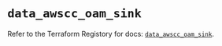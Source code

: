 # `data_awscc_oam_sink`

Refer to the Terraform Registory for docs: [`data_awscc_oam_sink`](https://registry.terraform.io/providers/hashicorp/awscc/0.70.0/docs/data-sources/oam_sink).
